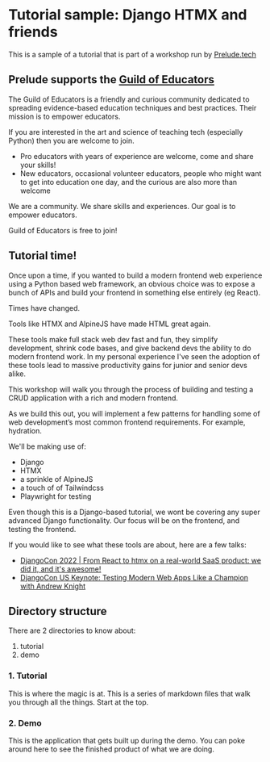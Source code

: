 # Tutorial sample: Django HTMX and friends 

This is a sample of a tutorial that is part of a workshop run by [Prelude.tech](https://prelude.tech)

## Prelude supports the [Guild of Educators](https://guildofeducators.org/)

The Guild of Educators is a friendly and curious community dedicated to spreading evidence-based education techniques and best practices. Their mission is to empower educators.

If you are interested in the art and science of teaching tech (especially Python) then you are welcome to join. 

- Pro educators with years of experience are welcome, come and share your skills!
- New educators, occasional volunteer educators, people who might want to get into education one day, and the curious are also more than welcome 

We are a community. We share skills and experiences. Our goal is to empower educators.

Guild of Educators is free to join!

## Tutorial time!

Once upon a time, if you wanted to build a modern frontend web experience using a Python based web framework, an obvious choice was to expose a bunch of APIs and build your frontend in something else entirely (eg React).

Times have changed.

Tools like HTMX and AlpineJS have made HTML great again.

These tools make full stack web dev fast and fun, they simplify development, shrink code bases, and give backend devs the ability to do modern frontend work. In my personal experience I've seen the adoption of these tools lead to massive productivity gains for junior and senior devs alike.

This workshop will walk you through the process of building and testing a CRUD application with a rich and modern frontend.

As we build this out, you will implement a few patterns for handling some of web development’s most common frontend requirements. For example, hydration.

We'll be making use of:

- Django
- HTMX
- a sprinkle of AlpineJS
- a touch of of Tailwindcss
- Playwright for testing

Even though this is a Django-based tutorial, we wont be covering any super advanced Django functionality. Our focus will be on the frontend, and testing the frontend.

If you would like to see what these tools are about, here are a few talks:

- [DjangoCon 2022 | From React to htmx on a real-world SaaS product: we did it, and it's awesome!](https://www.youtube.com/watch?v=3GObi93tjZI)
- [DjangoCon US Keynote: Testing Modern Web Apps Like a Champion with Andrew Knight](https://www.youtube.com/watch?v=Ze62p97coaY)

## Directory structure

There are 2 directories to know about:

1. tutorial 
2. demo 

### 1. Tutorial

This is where the magic is at. This is a series of markdown files that walk you through all the things. Start at the top. 

### 2. Demo

This is the application that gets built up during the demo. You can poke around here to see the finished product of what we are doing. 

